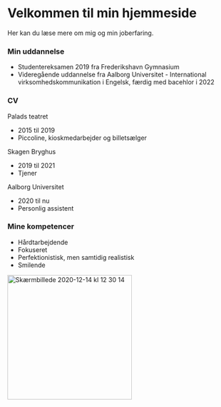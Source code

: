 # Velkommen til min hjemmeside

Her kan du læse mere om mig og min joberfaring. 

### Min uddannelse
- Studentereksamen 2019 fra Frederikshavn Gymnasium
- Videregående uddannelse fra Aalborg Universitet - International virksomhedskommunikation i Engelsk, færdig med bacehlor i 2022

### CV

Palads teatret 
- 2015 til 2019
- Piccoline, kioskmedarbejder og billetsælger

Skagen Bryghus 
- 2019 til 2021
- Tjener

Aalborg Universitet
- 2020 til nu
- Personlig assistent 

### Mine kompetencer 
- Hårdtarbejdende 
- Fokuseret
- Perfektionistisk, men samtidig realistisk 
- Smilende 

<img width="279" alt="Skærmbillede 2020-12-14 kl  12 30 14" src="https://user-images.githubusercontent.com/93583628/139831834-9698acf1-bd98-4daf-afd6-b65934e4e846.png">

